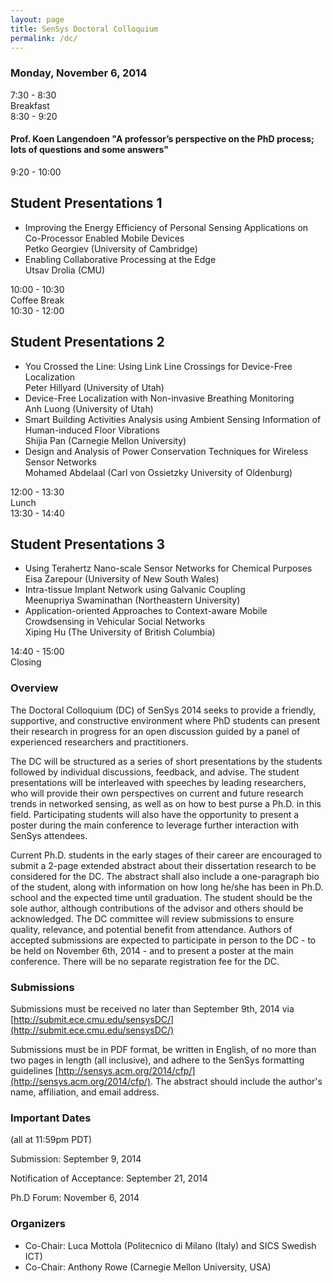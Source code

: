 ```yaml
---
layout: page
title: SenSys Doctoral Colloquium
permalink: /dc/
---
```


<h3>Monday, November 6, 2014</h3>


<div class="programblock"><div class="dateitem">7:30 - 8:30</div> Breakfast</div>
<div class="programblock"><div class="dateitem">8:30 - 9:20</div> <h4>Prof. Koen Langendoen "A professor’s perspective on the PhD process; lots of questions and some answers"</h4></div>
<div class="programblock"><div class="dateitem">9:20 - 10:00</div> <div class="programdesc">
    <h2>Student Presentations 1</h2> 
    <ul>
      <li>Improving the Energy Efficiency of Personal Sensing Applications on Co-Processor Enabled Mobile Devices <br/>
	<span class="authors"> Petko Georgiev (University of Cambridge)</span>	
      </li>
      <li>
	Enabling Collaborative Processing at the Edge <br/>
	<span class="authors"> Utsav Drolia (CMU)</span>
      </li>
      
  </ul>
</div>
</div>
<div class="programblock"><div class="dateitem">10:00 - 10:30</div> Coffee Break</div>
<div class="programblock"><div class="dateitem">10:30 - 12:00</div> <div class="programdesc">
    <h2>Student Presentations 2</h2> 
    <ul>
      <li>You Crossed the Line: Using Link Line Crossings for Device-Free Localization <br/>
	<span class="authors"> Peter Hillyard (University of Utah)</span>	
      </li>
      <li>
	Device-Free Localization with Non-invasive Breathing Monitoring<br/>
	<span class="authors"> Anh Luong (University of Utah) </span>
      </li>
 	<li>
	Smart Building Activities Analysis using Ambient Sensing Information of Human-induced Floor Vibrations<br/>
	<span class="authors"> Shijia Pan (Carnegie Mellon University)  </span>
      </li>
 <li>
	Design and Analysis of Power Conservation Techniques for Wireless Sensor Networks<br/>
	<span class="authors">  Mohamed Abdelaal (Carl von Ossietzky University of Oldenburg)</span>
      </li>
      
  </ul>
</div>
</div>
<div class="programblock"><div class="dateitem">12:00 - 13:30</div> Lunch</div>
<div class="programblock"><div class="dateitem">13:30 - 14:40</div> <div class="programdesc">
    <h2>Student Presentations 3</h2> 
    <ul>
      <li>Using Terahertz Nano-scale Sensor Networks for Chemical Purposes<br/>
	<span class="authors"> Eisa Zarepour (University of New South Wales)</span>	
      </li>
      <li>
	Intra-tissue Implant Network using Galvanic Coupling<br/>
	<span class="authors"> Meenupriya Swaminathan (Northeastern University) </span>
      </li>
 	<li>
	Application-oriented Approaches to Context-aware Mobile Crowdsensing in Vehicular Social Networks<br/>
	<span class="authors"> Xiping Hu (The University of British Columbia)  </span>
      </li>
  </ul>
</div>
</div>
<div class="programblock"><div class="dateitem">14:40 - 15:00</div> Closing</div>

<div class="programblock"></div>


### Overview ###
<p>

The Doctoral Colloquium (DC) of SenSys 2014 seeks to provide a
friendly, supportive, and constructive environment where PhD students
can present their research in progress for an open discussion guided
by a panel of experienced researchers and practitioners. </p>

The DC will be structured as a series of short presentations by the
students followed by individual discussions, feedback, and advise. The
student presentations will be interleaved with speeches by leading
researchers, who will provide their own perspectives on current and
future research trends in networked sensing, as well as on how to best
purse a Ph.D. in this field. Participating students will also have the
opportunity to present a poster during the main conference to leverage
further interaction with SenSys attendees.

Current Ph.D. students in the early stages of their career are
encouraged to submit a 2-page extended abstract about their
dissertation research to be considered for the DC. The abstract shall
also include a one-paragraph bio of the student, along with
information on how long he/she has been in Ph.D. school and the
expected time until graduation. The student should be the sole author,
although contributions of the advisor and others should be
acknowledged. The DC committee will review submissions to ensure
quality, relevance, and potential benefit from attendance. Authors of
accepted submissions are expected to participate in person to the DC -
to be held on November 6th, 2014 - and to present a poster at the main
conference. There will be no separate registration fee for the DC.

### Submissions ###
Submissions must be received no later than <span class="highlight">September 9th, 2014</span> via  [http://submit.ece.cmu.edu/sensysDC/](http://submit.ece.cmu.edu/sensysDC/)

Submissions must be in PDF format, be written in English, of no
more than two pages in length (all inclusive), and adhere to the SenSys
formatting guidelines [http://sensys.acm.org/2014/cfp/](http://sensys.acm.org/2014/cfp/). The
abstract should include the author's name, affiliation, and email
address.

### Important Dates ###
(all at 11:59pm PDT)

Submission: <span class="highlight">September 9, 2014</span>

Notification of Acceptance: <span class="highlight">September 21, 2014</span>

Ph.D Forum: November 6, 2014

### Organizers ###
+ Co-Chair: Luca Mottola (Politecnico di Milano (Italy) and SICS Swedish ICT)
+ Co-Chair: Anthony Rowe (Carnegie Mellon University, USA)
